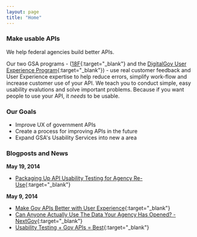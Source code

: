 ```yaml
---
layout: page
title: "Home"
---
```


### Make usable APIs

We help federal agencies build better APIs.  
  
Our two GSA programs - ([18F](https://18f.gsa.gov/){:target="_blank"} and the [DigitalGov User Experience Program](https://www.digitalgov.gov/resources/digitalgov-user-experience-program/){:target="_blank"}) - use real customer feedback and User Experience expertise to help reduce errors, simplify work-flow and increase customer use of your API. 
We teach you to conduct simple, easy usability evalutions and solve important problems. 
Because if you want people to use your API, it *needs* to be usable.


### Our Goals 

* Improve UX of government APIs 
* Create a process for improving APIs in the future
* Expand GSA's Usability Services into new a area

### Blogposts and News

**May 19, 2014**  

* [Packaging Up API Usability Testing for Agency Re-Use](http://18fblog.tumblr.com/post/86214382873/packaging-up-api-usability-testing-for-agency-re-use){:target="_blank"}

**May 9, 2014**  

* [Make Gov APIs Better with User Experience](http://www.digitalgov.gov/2014/05/09/make-gov-apis-better-with-user-experience/){:target="_blank"}  
* [Can Anyone Actually Use The Data Your Agency Has Opened? - NextGov](http://www.nextgov.com/technology-news/tech-insider/2014/05/can-anyone-actually-use-data-your-agency-has-opened/84202/?oref=voicesmodule){:target="_blank"}  
* [Usability Testing + Gov APIs = Best](https://www.digitalgov.gov/2013/04/29/usability-testing-gov-apis-best/){:target="_blank"}
